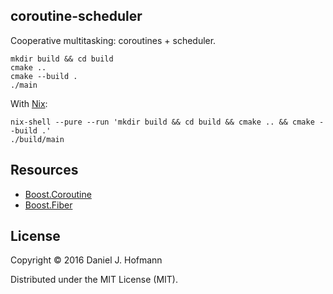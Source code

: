 ## coroutine-scheduler

Cooperative multitasking: coroutines + scheduler.

    mkdir build && cd build
    cmake ..
    cmake --build .
    ./main

With [Nix](https://nixos.org/nix/):

    nix-shell --pure --run 'mkdir build && cd build && cmake .. && cmake --build .'
    ./build/main

## Resources

- [Boost.Coroutine](http://www.boost.org/doc/libs/1_60_0/libs/coroutine/doc/html/index.html)
- [Boost.Fiber](https://olk.github.io/libs/fiber/doc/html/)


## License

Copyright © 2016 Daniel J. Hofmann

Distributed under the MIT License (MIT).
